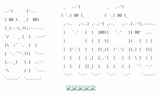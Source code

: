 ```shell
                           _   .-')            _   .-')                  .-')      ('-.
                          ( '.( OO )_         ( '.( OO )_               ( OO ).  _(  OO)
                           ,--.   ,--.) ,-.-') ,--.   ,--.).-'),-----. (_)---\_)(,------.
                           |   `.'   |  |  |OO)|   `.'   |( OO'  .-.  '/    _ |  |  .---'
                           |         |  |  |  \|         |/   |  | |  |\  :` `.  |  |
                           |  |'.'|  |  |  |(_/|  |'.'|  |\_) |  |\|  | '..`''.)(|  '--.
                           |  |   |  | ,|  |_.'|  |   |  |  \ |  | |  |.-._)   \ |  .--'
                           |  |   |  |(_|  |   |  |   |  |   `'  '-'  '\       / |  `---.
                           `--'   `--'  `--'   `--'   `--'     `-----'  `-----'  `------'
```

<p align="center">
 <a href="https://github.com/yhangf/mimose/blob/master/LICENSE">
        <img src="https://img.shields.io/cocoapods/l/EFQRCode.svg?style=flat">
        </a>
 <a href="https://zh.wikipedia.org/wiki/%E6%9C%BA%E5%99%A8%E5%AD%A6%E4%B9%A0">
        <img src="https://img.shields.io/badge/ML-mimose-ff69b4.svg">
        </a>
   <a href="">
        <img src="https://img.shields.io/badge/Tobe-continued-orange.svg">
        </a>
   <a href="https://github.com/yhangf/mimose">
    <img src="https://img.shields.io/github/stars/yhangf/mimose.svg?style=social&label=Star">
        </a>
    <a href="https://github.com/yhangf/mimose">
    <img src="https://img.shields.io/github/forks/yhangf/mimose.svg?style=social&label=Fork">
        </a>
</p>

